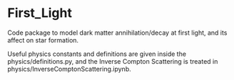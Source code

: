 # First_Light

Code package to model dark matter annihilation/decay at first light, and its affect on star formation.

Useful physics constants and definitions are given inside the physics/definitions.py, and the Inverse Compton Scattering is treated in physics/InverseComptonScattering.ipynb. 
